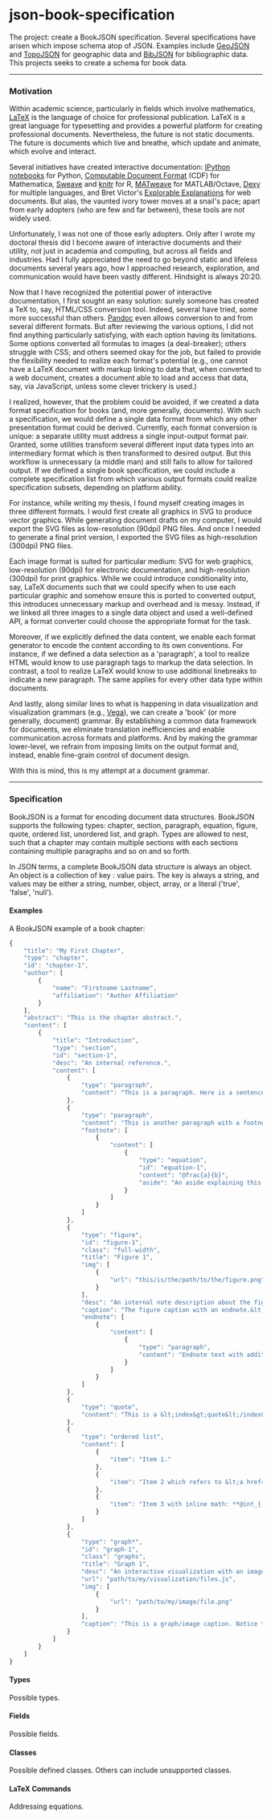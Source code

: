 json-book-specification
================

The project: create a BookJSON specification. Several specifications have arisen which impose schema atop of JSON. Examples include <a href="http://geojson.org/" target="_blank">GeoJSON</a> and <a href="https://github.com/mbostock/topojson" target="_blank">TopoJSON</a> for geographic data and <a href="http://www.bibjson.org/" target="_blank">BibJSON</a> for bibliographic data. This projects seeks to create a schema for book data.


---

### Motivation

Within academic science, particularly in fields which involve mathematics, <a href="http://www.latex-project.org/" target="_blank">LaTeX</a> is the language of choice for professional publication. LaTeX is a great language for typesetting and provides a powerful platform for creating professional documents. Nevertheless, the future is not static documents. The future is documents which live and breathe, which update and animate, which evolve and interact. 

Several initiatives have created interactive documentation: <a href="http://ipython.org/notebook.html" target="_blank">IPython notebooks</a> for Python, <a href="http://www.wolfram.com/cdf/" target="_blank">Computable Document Format</a> (CDF) for Mathematica, <a href="http://www.stat.uni-muenchen.de/~leisch/Sweave/" target="_blank">Sweave</a> and <a href="http://yihui.name/knitr/" target="_blank">knitr</a> for R, <a href="http://staffwww.dcs.shef.ac.uk/people/N.Lawrence/matweave.html" target="_blank">MATweave</a> for MATLAB/Octave, <a href="http://www.dexy.it" target="_blank">Dexy</a> for multiple languages, and Bret Victor's <a href="http://worrydream.com/ExplorableExplanations/" target="_blank">Explorable Explanations</a> for web documents. But alas, the vaunted ivory tower moves at a snail's pace; apart from early adopters (who are few and far between), these tools are not widely used. 

Unfortunately, I was not one of those early adopters. Only after I wrote my doctoral thesis did I become aware of interactive documents and their utility, not just in academia and computing, but across all fields and industries. Had I fully appreciated the need to go beyond static and lifeless documents several years ago, how I approached research, exploration, and communication would have been vastly different. Hindsight is always 20:20.

Now that I have recognized the potential power of interactive documentation, I first sought an easy solution: surely someone has created a TeX to, say, HTML/CSS conversion tool. Indeed, several have tried, some more successful than others. <a href="http://johnmacfarlane.net/pandoc/index.html" target="_blank">Pandoc</a> even allows conversion to and from several different formats. But after reviewing the various options, I did not find anything particularly satisfying, with each option having its limitations. Some options converted all formulas to images (a deal-breaker); others struggle with CSS; and others seemed okay for the job, but failed to provide the flexibility needed to realize each format's potential (e.g., one cannot have a LaTeX document with markup linking to data that, when converted to a web document, creates a document able to load and access that data, say, via JavaScript, unless some clever trickery is used.)

I realized, however, that the problem could be avoided, if we created a data format specification for books (and, more generally, documents). With such a specification, we would define a single data format from which any other presentation format could be derived. Currently, each format conversion is unique: a separate utility must address a single input-output format pair. Granted, some utilities transform several different input data types into an intermediary format which is then transformed to desired output. But this workflow is unnecessary (a middle man) and still fails to allow for tailored output. If we defined a single book specification, we could include a complete specification list from which various output formats could realize specification subsets, depending on platform ability. 

For instance, while writing my thesis, I found myself creating images in three different formats. I would first create all graphics in SVG to produce vector graphics. While generating document drafts on my computer, I would export the SVG files as low-resolution (90dpi) PNG files. And once I needed to generate a final print version, I exported the SVG files as high-resolution (300dpi) PNG files.

Each image format is suited for particular medium: SVG for web graphics, low-resolution (90dpi) for electronic documentation, and high-resolution (300dpi) for print graphics. While we could introduce conditionality into, say, LaTeX documents such that we could specify when to use each particular graphic and somehow ensure this is ported to converted output, this introduces unnecessary markup and overhead and is messy. Instead, if we linked all three images to a single data object and used a well-defined API, a format converter could choose the appropriate format for the task.

Moreover, if we explicitly defined the data content, we enable each format generator to encode the content according to its own conventions. For instance, if we defined a data selection as a 'paragraph', a tool to realize HTML would know to use paragraph tags to markup the data selection. In contrast, a tool to realize LaTeX would know to use additional linebreaks to indicate a new paragraph. The same applies for every other data type within documents.

And lastly, along similar lines to what is happening in data visualization and visualization grammars (e.g., <a href="http://trifacta.github.io/vega/" target="_blank">Vega</a>), we can create a 'book' (or more generally, document) grammar. By establishing a common data framework for documents, we eliminate translation inefficiencies and enable communication across formats and platforms. And by making the grammar lower-level, we refrain from imposing limits on the output format and, instead, enable fine-grain control of document design.

With this is mind, this is my attempt at a document grammar.



---

### Specification


BookJSON is a format for encoding document data structures. BookJSON supports the following types: chapter, section, paragraph, equation, figure, quote, ordered list, unordered list, and graph. Types are allowed to nest, such that a chapter may contain multiple sections with each sections containing multiple paragraphs and so on and so forth. 

In JSON terms, a complete BookJSON data structure is always an object. An object is a collection of key : value pairs. The key is always a string, and values may be either a string, number, object, array, or a literal ('true', 'false', 'null'). 


#### Examples

A BookJSON example of a book chapter:


```js
{
	"title": "My First Chapter",
	"type": "chapter",
	"id": "chapter-1",
	"author": [
		{
			"name": "Firstname Lastname",
			"affiliation": "Author Affiliation"
		}
	],
	"abstract": "This is the chapter abstract.",
	"content": [
		{
			"title": "Introduction",
			"type": "section",
			"id": "section-1",
			"desc": "An internal reference.",
			"content": [
				{
					"type": "paragraph",
					"content": "This is a paragraph. Here is a sentence with a citation &lt;cite&gt;AuthorYear&lt;/cite&gt;"
				},
				{
					"type": "paragraph",
					"content": "This is another paragraph with a footnote.&gt;footnote&lt;"
					"footnote": [
						{
							"content": [
								{
									"type": "equation",
									"id": "equation-1",
									"content": "@frac{a}{b}",
									"aside": "An aside explaining this equation with example code: &lt;code&gt;var x = a/b;&lt;/code&gt;." 
								}
							]
						}
					]
				},
				{
					"type": "figure",
					"id": "figure-1",
					"class": "full-width",
					"title": "Figure 1",
					"img": [
						{
							"url": "this/is/the/path/to/the/figure.png"
						}
					],
					"desc": "An internal note description about the figure.",
					"caption": "The figure caption with an endnote.&lt;endnote&gt;",
					"endnote": [
						{
							"content": [
								{
									"type": "paragraph",
									"content": "Endnote text with additional &lt;span class="term"&gt;markup&lt;/span&gt;."
								}
							]
						}
					]
				},
				{
					"type": "quote",
					"content": "This is a &lt;index&gt;quote&lt;/index&gt; with a term added to the index."
				},
				{
					"type": "ordered list",
					"content": [
						{
							"item": "Item 1."
						},
						{
							"item": "Item 2 which refers to &lt;a href="#figure-1"&gt;Figure 1&lt;/a&gt;"
						},
						{
							"item": "Item 3 with inline math: **@int_{-@infty}^{+@infty} e^{xy} dx**."
						}
					]
				},
				{
					"type": "graph*",
					"id": "graph-1",
					"class": "graphs",
					"title": "Graph 1",
					"desc": "An interactive visualization with an image fallback.",
					"url": "path/to/my/visualization/files.js",
					"img": [
						{
							"url": "path/to/my/image/file.png"
						}
					],
					"caption": "This is a graph/image caption. Notice that the type has an asterisk: in &lt;a href="http://example.com"&gt;LaTeX&lt;, this would refer to an un-numbered graph."
				}
			]
		}
	]
}

```




#### Types

Possible types.



#### Fields

Possible fields.


#### Classes

Possible defined classes. Others can include unsupported classes.


#### LaTeX Commands

Addressing equations.

